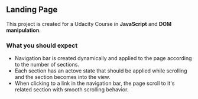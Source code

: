 ## Landing Page

This project is created for a Udacity Course in **JavaScript** and **DOM manipulation**.

### What you should expect

- Navigation bar is created dynamically and applied to the page according to the number of sections.
- Each section has an actove state that should be applied while scrolling and the section becomes into the view.
- When clicking to a link in the navigation bar, the page scroll to it's related section with smooth scrolling behavior.
